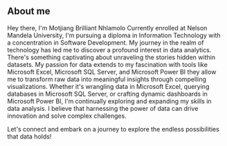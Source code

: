 ## About me

Hey there, I'm Motjiang Brilliant Nhlamolo
Currently enrolled at Nelson Mandela University, I'm pursuing a diploma in Information Technology with a concentration in Software Development. My journey in the realm of technology has led me to discover a profound interest in data analytics. There's something captivating about unraveling the stories hidden within datasets. My passion for data extends to my fascination with tools like Microsoft Excel, Microsoft SQL Server, and Microsoft Power BI they allow me to transform raw data into meaningful insights through compelling visualizations. Whether it's wrangling data in Microsoft Excel, querying databases in Microsoft SQL Server, or crafting dynamic dashboards in Microsoft Power BI, I'm continually exploring and expanding my skills in data analysis. I believe that harnessing the power of data can drive innovation and solve complex challenges. 

Let's connect and embark on a journey to explore the endless possibilities that data holds!
